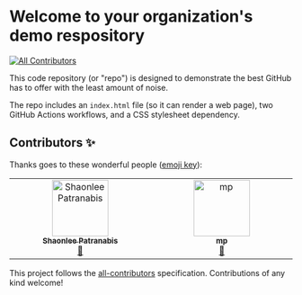 # Welcome to your organization's demo respository
<!-- ALL-CONTRIBUTORS-BADGE:START - Do not remove or modify this section -->
[![All Contributors](https://img.shields.io/badge/all_contributors-2-orange.svg?style=flat-square)](#contributors-)
<!-- ALL-CONTRIBUTORS-BADGE:END -->
This code repository (or "repo") is designed to demonstrate the best GitHub has to offer with the least amount of noise.

The repo includes an `index.html` file (so it can render a web page), two GitHub Actions workflows, and a CSS stylesheet dependency.

## Contributors ✨

Thanks goes to these wonderful people ([emoji key](https://allcontributors.org/docs/en/emoji-key)):

<!-- ALL-CONTRIBUTORS-LIST:START - Do not remove or modify this section -->
<!-- prettier-ignore-start -->
<!-- markdownlint-disable -->
<table>
  <tbody>
    <tr>
      <td align="center" valign="top" width="14.28%"><a href="https://github.com/itsshaonlee"><img src="https://avatars.githubusercontent.com/u/45726549?v=4?s=100" width="100px;" alt="Shaonlee Patranabis"/><br /><sub><b>Shaonlee Patranabis</b></sub></a><br /><a href="https://github.com/Imago-SDRUK/demo-repository/commits?author=itsshaonlee" title="Documentation">📖</a></td>
      <td align="center" valign="top" width="14.28%"><a href="https://github.com/mpardy"><img src="https://avatars.githubusercontent.com/u/44445841?v=4?s=100" width="100px;" alt="mp"/><br /><sub><b>mp</b></sub></a><br /><a href="https://github.com/Imago-SDRUK/demo-repository/commits?author=mpardy" title="Documentation">📖</a></td>
    </tr>
  </tbody>
</table>

<!-- markdownlint-restore -->
<!-- prettier-ignore-end -->

<!-- ALL-CONTRIBUTORS-LIST:END -->

This project follows the [all-contributors](https://github.com/all-contributors/all-contributors) specification. Contributions of any kind welcome!
